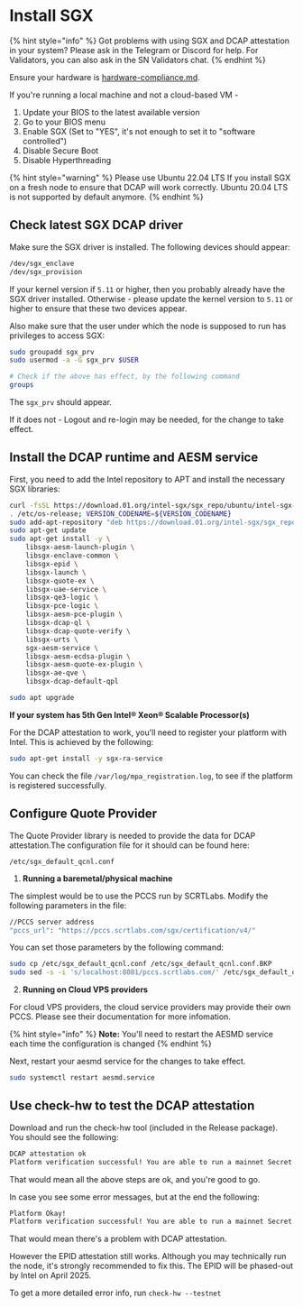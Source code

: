 # Install SGX

{% hint style="info" %}
Got problems with using SGX and DCAP attestation in your system? Please ask in the Telegram or Discord for help. For Validators, you can also ask in the SN Validators chat.
{% endhint %}

Ensure your hardware is [hardware-compliance.md](../hardware-setup/hardware-compliance.md "mention").

If you're running a local machine and not a cloud-based VM -

1. Update your BIOS to the latest available version
2. Go to your BIOS menu
3. Enable SGX (Set to "YES", it's not enough to set it to "software controlled")
4. Disable Secure Boot
5. Disable Hyperthreading

{% hint style="warning" %}
Please use Ubuntu 22.04 LTS If you install SGX on a fresh node to ensure that DCAP will work correctly. Ubuntu 20.04 LTS is not supported by default anymore.
{% endhint %}

## Check latest SGX DCAP driver

Make sure the SGX driver is installed. The following devices should appear:

```bash
/dev/sgx_enclave
/dev/sgx_provision
```

If your kernel version if `5.11` or higher, then you probably already have the SGX driver installed. Otherwise - please update the kernel version to `5.11` or higher to ensure that these two devices appear.&#x20;

Also make sure that the user under which the node is supposed to run has privileges to access SGX:

```bash
sudo groupadd sgx_prv
sudo usermod -a -G sgx_prv $USER

# Check if the above has effect, by the following command
groups
```

The `sgx_prv` should appear.&#x20;

If it does not - Logout and re-login may be needed, for the change to take effect.

## Install the DCAP runtime and AESM service

First, you need to add the Intel repository to APT and install the necessary SGX libraries:

```bash
curl -fsSL https://download.01.org/intel-sgx/sgx_repo/ubuntu/intel-sgx-deb.key | sudo apt-key add -
. /etc/os-release; VERSION_CODENAME=${VERSION_CODENAME}
sudo add-apt-repository "deb https://download.01.org/intel-sgx/sgx_repo/ubuntu $VERSION_CODENAME main"
sudo apt-get update
sudo apt-get install -y \
    libsgx-aesm-launch-plugin \
    libsgx-enclave-common \
    libsgx-epid \
    libsgx-launch \
    libsgx-quote-ex \
    libsgx-uae-service \
    libsgx-qe3-logic \
    libsgx-pce-logic \
    libsgx-aesm-pce-plugin \
    libsgx-dcap-ql \
    libsgx-dcap-quote-verify \
    libsgx-urts \
    sgx-aesm-service \
    libsgx-aesm-ecdsa-plugin \
    libsgx-aesm-quote-ex-plugin \
    libsgx-ae-qve \
    libsgx-dcap-default-qpl	

sudo apt upgrade
```

**If your system has 5th Gen Intel® Xeon® Scalable Processor(s)**

For the DCAP attestation to work, you'll need to register your platform with Intel. This is achieved by the following:

```bash
sudo apt-get install -y sgx-ra-service
```

You can check the file `/var/log/mpa_registration.log`, to see if the platform is registered successfully.

## Configure Quote Provider

The Quote Provider library is needed to provide the data for DCAP attestation.The configuration file for it should can be found here:

`/etc/sgx_default_qcnl.conf`

1. **Running a baremetal/physical machine**

The simplest would be to use the PCCS run by SCRTLabs. Modify the following parameters in the file:

```bash
//PCCS server address
"pccs_url": "https://pccs.scrtlabs.com/sgx/certification/v4/"
```

You can set those parameters by the following command:

```bash
sudo cp /etc/sgx_default_qcnl.conf /etc/sgx_default_qcnl.conf.BKP
sudo sed -s -i 's/localhost:8081/pccs.scrtlabs.com/' /etc/sgx_default_qcnl.conf
```

2. **Running on Cloud VPS providers**&#x20;

For cloud VPS providers, the cloud service providers may provide their own PCCS. Please see their documentation for more infomation.

{% hint style="info" %}
**Note:** You'll need to restart the AESMD service each time the configuration is changed
{% endhint %}

Next, restart your aesmd service for the changes to take effect.

```bash
sudo systemctl restart aesmd.service
```

## Use check-hw to test the DCAP attestation

Download and run the check-hw tool (included in the Release package). You should see the following:

```bash
DCAP attestation ok
Platform verification successful! You are able to run a mainnet Secret node
```

That would mean all the above steps are ok, and you're good to go.

In case you see some error messages, but at the end the following:

```bash
Platform Okay!
Platform verification successful! You are able to run a mainnet Secret node
```

That would mean there's a problem with DCAP attestation.&#x20;

However the EPID attestation still works. Although you may technically run the node, it's strongly recommended to fix this. The EPID will be phased-out by Intel on April 2025.

To get a more detailed error info, run `check-hw --testnet`
